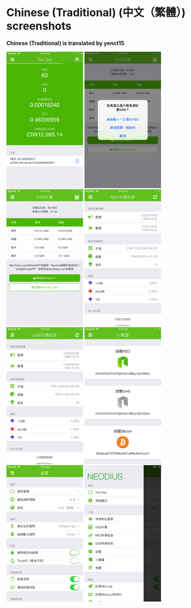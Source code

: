 # Chinese (Traditional) (中文（繁體）) screenshots

**Chinese (Traditional) is translated by yenct15**

<img src="screen-wallet.png" width="200" alt="當前錢包"> <img src="screen-gas-calculation-input.png" width="200" alt="GAS計算 - 選擇一種方式"> <img src="screen-gas-calculation.png" width="200" alt="GAS計算"> <img src="screen-neo-market-info.png" width="200" alt="％@市場信息"> <img src="screen-gas-market-info.png" width="200" alt="％@市場信息"> <img src="screen-tip-jar.png" width="200" alt="小費罐"> <img src="screen-settings.png" width="200" alt="設置"> <img src="screen-menu.png" width="200" alt="Neodius">